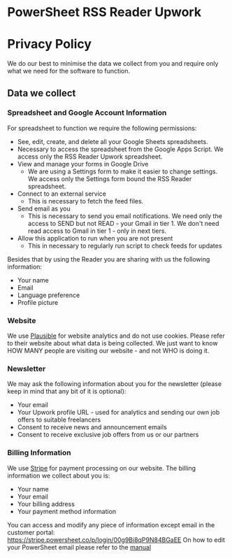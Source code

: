# PowerSheet RSS Reader Upwork

# Privacy Policy

We do our best to minimise the data we collect from you and require only what we need for the software to function.

## Data we collect

### Spreadsheet and Google Account Information

For spreadsheet to function we require the following permissions:

* See, edit, create, and delete all your Google Sheets spreadsheets.
* Necessary to access the spreadsheet from the Google Apps Script. We access only the RSS Reader Upwork spreadsheet.
* View and manage your forms in Google Drive
  * We are using a Settings form to make it easier to change settings. We access only the Settings form bound the RSS Reader spreadsheet.
* Connect to an external service
  * This is necessary to fetch the feed files.
* Send email as you
  * This is necessary to send you email notifications. We need only the access to SEND but not READ - your Gmail in tier 1. We don't need read access to Gmail in tier 1 - only in next tiers.
* Allow this application to run when you are not present
  * This in necessary to regularly run script to check feeds for updates

Besides that by using the Reader you are sharing with us the following information:

* Your name
* Email
* Language preference
* Profile picture







### Website

We use [Plausible](https://plausible.io/) for website analytics and do not use cookies. Please refer to their website about what data is being collected.
We just want to know HOW MANY people are visiting our website - and not WHO is doing it.

### Newsletter

We may ask the following information about you for the newsletter (please keep in mind that any bit of it is optional):
* Your email
* Your Upwork profile URL - used for analytics and sending our own job offers to suitable freelancers
* Consent to receive news and announcement emails
* Consent to receive exclusive job offers from us or our partners

### Billing Information

We use [Stripe](https://stripe.com) for payment processing on our website. The billing information we collect about you is:

* Your name
* Your email
* Your billing address
* Your payment method information

You can access and modify any piece of information except email in the customer portal: https://stripe.powersheet.co/p/login/00g9Bi8qP9N84BGaEE
On how to edit your PowerSheet email please refer to the [manual](https://powersheet.co/rss-reader-upwork/manual#i-want-to-change-the-email-i-am-sending-from)



